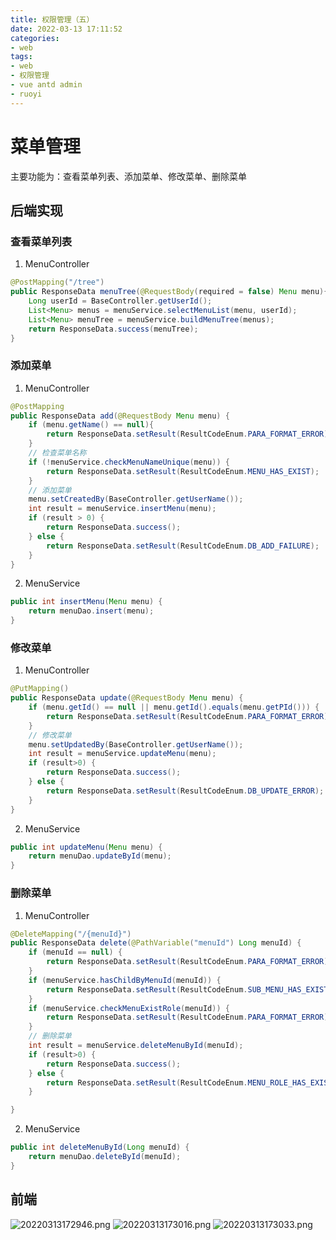 ```yaml
---
title: 权限管理（五）
date: 2022-03-13 17:11:52
categories:
- web
tags:
- web
- 权限管理
- vue antd admin
- ruoyi
---
```


# 菜单管理
主要功能为：查看菜单列表、添加菜单、修改菜单、删除菜单
## 后端实现
### 查看菜单列表
1. MenuController  
``` java
@PostMapping("/tree")
public ResponseData menuTree(@RequestBody(required = false) Menu menu){
    Long userId = BaseController.getUserId();
    List<Menu> menus = menuService.selectMenuList(menu, userId);
    List<Menu> menuTree = menuService.buildMenuTree(menus);
    return ResponseData.success(menuTree);
}
```

### 添加菜单
1. MenuController  
``` java
@PostMapping
public ResponseData add(@RequestBody Menu menu) {
    if (menu.getName() == null){
        return ResponseData.setResult(ResultCodeEnum.PARA_FORMAT_ERROR);
    }
    // 检查菜单名称
    if (!menuService.checkMenuNameUnique(menu)) {
        return ResponseData.setResult(ResultCodeEnum.MENU_HAS_EXIST);
    }
    // 添加菜单
    menu.setCreatedBy(BaseController.getUserName());
    int result = menuService.insertMenu(menu);
    if (result > 0) {
        return ResponseData.success();
    } else {
        return ResponseData.setResult(ResultCodeEnum.DB_ADD_FAILURE);
    }
}
```
2. MenuService  
``` java
public int insertMenu(Menu menu) {
    return menuDao.insert(menu);
}
```

### 修改菜单
1. MenuController  
``` java
@PutMapping()
public ResponseData update(@RequestBody Menu menu) {
    if (menu.getId() == null || menu.getId().equals(menu.getPId())) {
        return ResponseData.setResult(ResultCodeEnum.PARA_FORMAT_ERROR);
    }
    // 修改菜单
    menu.setUpdatedBy(BaseController.getUserName());
    int result = menuService.updateMenu(menu);
    if (result>0) {
        return ResponseData.success();
    } else {
        return ResponseData.setResult(ResultCodeEnum.DB_UPDATE_ERROR);
    }
}
```

2. MenuService  
``` java
public int updateMenu(Menu menu) {
    return menuDao.updateById(menu);
}
```

### 删除菜单
1. MenuController  
``` java
@DeleteMapping("/{menuId}")
public ResponseData delete(@PathVariable("menuId") Long menuId) {
    if (menuId == null) {
        return ResponseData.setResult(ResultCodeEnum.PARA_FORMAT_ERROR);
    }
    if (menuService.hasChildByMenuId(menuId)) {
        return ResponseData.setResult(ResultCodeEnum.SUB_MENU_HAS_EXIST);
    }
    if (menuService.checkMenuExistRole(menuId)) {
        return ResponseData.setResult(ResultCodeEnum.PARA_FORMAT_ERROR);
    }
    // 删除菜单
    int result = menuService.deleteMenuById(menuId);
    if (result>0) {
        return ResponseData.success();
    } else {
        return ResponseData.setResult(ResultCodeEnum.MENU_ROLE_HAS_EXIST);
    }

}
```

2. MenuService  
``` java
public int deleteMenuById(Long menuId) {
    return menuDao.deleteById(menuId);
}
```

## 前端
![20220313172946.png](https://s2.loli.net/2022/03/13/COKElZLQUVhwI2g.png)
![20220313173016.png](https://s2.loli.net/2022/03/13/WLsyZdTNlcekI4P.png)
![20220313173033.png](https://s2.loli.net/2022/03/13/MuYCX7tJGKhd8mb.png)